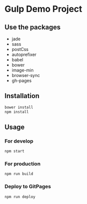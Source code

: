 # Gulp Demo Project

## Use the packages

- jade
- sass
- postCss
- autoprefixer
- babel
- bower
- image-min
- browser-sync
- gh-pages

## Installation

```sh
bower install
npm install
```

## Usage

### For develop

```sh
npm start
```

### For production

```sh
npm run build
```

### Deploy to GitPages

```sh
npm run deploy
```